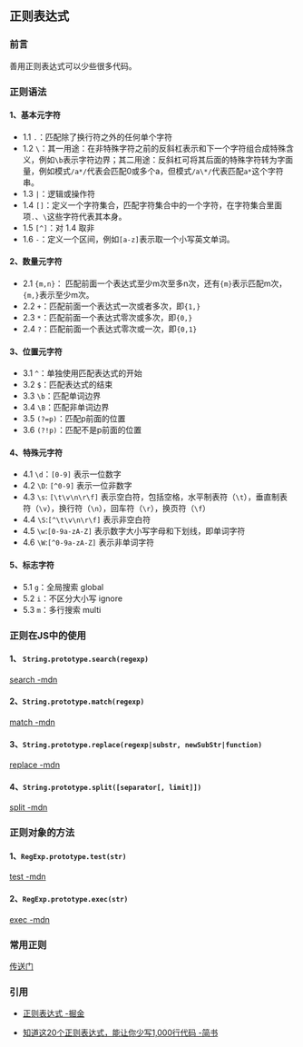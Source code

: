 ## 正则表达式

### 前言

善用正则表达式可以少些很多代码。

### 正则语法

#### 1、基本元字符

- 1.1 `.`：匹配除了换行符之外的任何单个字符
- 1.2 `\`：其一用途：在非特殊字符之前的反斜杠表示和下一个字符组合成特殊含义，例如`\b`表示字符边界；其二用途：反斜杠可将其后面的特殊字符转为字面量，例如模式`/a*/`代表会匹配0或多个a，但模式`/a\*/`代表匹配`a*`这个字符串。
- 1.3 `|`：逻辑或操作符
- 1.4 `[]`：定义一个字符集合，匹配字符集合中的一个字符，在字符集合里面项`.`、`\`这些字符代表其本身。
- 1.5 `[^]`：对 1.4 取非
- 1.6 `-`：定义一个区间，例如`[a-z]`表示取一个小写英文单词。

#### 2、数量元字符

- 2.1 `{m,n}`： 匹配前面一个表达式至少m次至多n次，还有`{m}`表示匹配m次，`{m,}`表示至少m次。
- 2.2 `+`：匹配前面一个表达式一次或者多次，即`{1,}`
- 2.3 `*`：匹配前面一个表达式零次或多次，即`{0,}`
- 2.4 `?`：匹配前面一个表达式零次或一次，即`{0,1}`

#### 3、位置元字符

- 3.1 `^`：单独使用匹配表达式的开始
- 3.2 `$`：匹配表达式的结束
- 3.3 `\b`：匹配单词边界
- 3.4 `\B`：匹配非单词边界
- 3.5 `(?=p)`：匹配p前面的位置
- 3.6 `(?!p)`：匹配不是p前面的位置

#### 4、特殊元字符

- 4.1 `\d`：`[0-9]` 表示一位数字
- 4.2 `\D`: `[^0-9]` 表示一位非数字
- 4.3 `\s`: `[\t\v\n\r\f]` 表示空白符，包括空格，水平制表符（`\t`），垂直制表符（`\v`），换行符（`\n`），回车符（`\r`），换页符（`\f`）
- 4.4 `\S`:`[^\t\v\n\r\f]` 表示非空白符
- 4.5 `\w`:`[0-9a-zA-Z]` 表示数字大小写字母和下划线，即单词字符
- 4.6 `\W`:`[^0-9a-zA-Z]` 表示非单词字符

#### 5、标志字符

- 5.1 `g`：全局搜索 global
- 5.2 `i`：不区分大小写 ignore
- 5.3 `m`：多行搜索 multi

### 正则在JS中的使用

#### 1、 `String.prototype.search(regexp)`

[search -mdn](https://developer.mozilla.org/zh-CN/docs/Web/JavaScript/Reference/Global_Objects/String/search)

#### 2、`String.prototype.match(regexp)`

[match -mdn](https://developer.mozilla.org/zh-CN/docs/Web/JavaScript/Reference/Global_Objects/String/match)

#### 3、`String.prototype.replace(regexp|substr, newSubStr|function)`

[replace -mdn](https://developer.mozilla.org/zh-CN/docs/Web/JavaScript/Reference/Global_Objects/String/replace)

#### 4、`String.prototype.split([separator[, limit]])`

[split -mdn](https://developer.mozilla.org/zh-CN/docs/Web/JavaScript/Reference/Global_Objects/String/split)

### 正则对象的方法

#### 1、`RegExp.prototype.test(str)`

[test -mdn](https://developer.mozilla.org/zh-CN/docs/Web/JavaScript/Reference/Global_Objects/RegExp/test)

#### 2、`RegExp.prototype.exec(str)`

[exec -mdn](https://developer.mozilla.org/zh-CN/docs/Web/JavaScript/Reference/Global_Objects/RegExp/exec)

### 常用正则

[传送门]()

### 引用

- [正则表达式 -掘金](https://juejin.im/post/59b5e50f51882519777c4815)

- [知道这20个正则表达式，能让你少写1,000行代码 -简书](https://www.jianshu.com/p/e7bb97218946)
